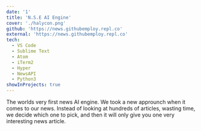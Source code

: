 ```yaml
---
date: '1'
title: 'N.S.E AI Engine'
cover: './halycon.png'
github: 'https://news.githubemploy.repl.co'
external: 'https://news.githubemploy.repl.co'
tech:
  - VS Code
  - Sublime Text
  - Atom
  - iTerm2
  - Hyper
  - NewsAPI
  - Python3
showInProjects: true
---
```


The worlds very first news AI engine. We took a new approunch when it comes to our news. Instead of looking at hundreds of articles, wasting time, we decide which one to pick, and then it will only give you one very interesting news article.
